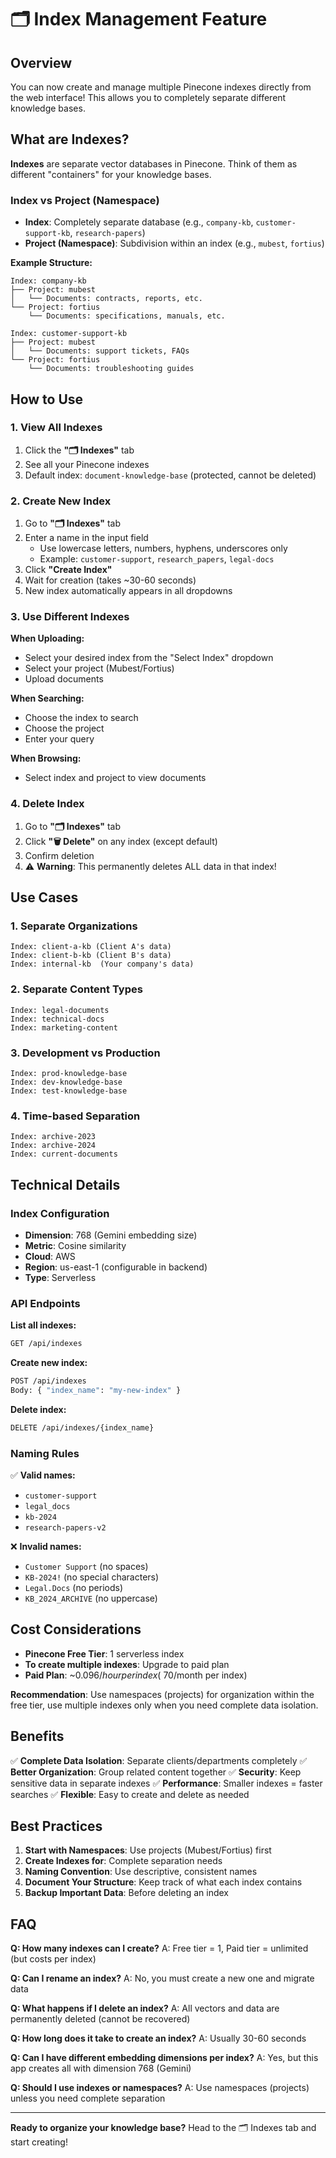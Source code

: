 # 🗂️ Index Management Feature

## Overview

You can now create and manage multiple Pinecone indexes directly from the web interface! This allows you to completely separate different knowledge bases.

## What are Indexes?

**Indexes** are separate vector databases in Pinecone. Think of them as different "containers" for your knowledge bases.

### Index vs Project (Namespace)

- **Index**: Completely separate database (e.g., `company-kb`, `customer-support-kb`, `research-papers`)
- **Project (Namespace)**: Subdivision within an index (e.g., `mubest`, `fortius`)

**Example Structure:**
```
Index: company-kb
├── Project: mubest
│   └── Documents: contracts, reports, etc.
└── Project: fortius
    └── Documents: specifications, manuals, etc.

Index: customer-support-kb
├── Project: mubest
│   └── Documents: support tickets, FAQs
└── Project: fortius
    └── Documents: troubleshooting guides
```

## How to Use

### 1. View All Indexes

1. Click the **"🗂️ Indexes"** tab
2. See all your Pinecone indexes
3. Default index: `document-knowledge-base` (protected, cannot be deleted)

### 2. Create New Index

1. Go to **"🗂️ Indexes"** tab
2. Enter a name in the input field
   - Use lowercase letters, numbers, hyphens, underscores only
   - Example: `customer-support`, `research_papers`, `legal-docs`
3. Click **"Create Index"**
4. Wait for creation (takes ~30-60 seconds)
5. New index automatically appears in all dropdowns

### 3. Use Different Indexes

**When Uploading:**
- Select your desired index from the "Select Index" dropdown
- Select your project (Mubest/Fortius)
- Upload documents

**When Searching:**
- Choose the index to search
- Choose the project
- Enter your query

**When Browsing:**
- Select index and project to view documents

### 4. Delete Index

1. Go to **"🗂️ Indexes"** tab
2. Click **"🗑️ Delete"** on any index (except default)
3. Confirm deletion
4. ⚠️ **Warning**: This permanently deletes ALL data in that index!

## Use Cases

### 1. Separate Organizations
```
Index: client-a-kb (Client A's data)
Index: client-b-kb (Client B's data)
Index: internal-kb  (Your company's data)
```

### 2. Separate Content Types
```
Index: legal-documents
Index: technical-docs
Index: marketing-content
```

### 3. Development vs Production
```
Index: prod-knowledge-base
Index: dev-knowledge-base
Index: test-knowledge-base
```

### 4. Time-based Separation
```
Index: archive-2023
Index: archive-2024
Index: current-documents
```

## Technical Details

### Index Configuration
- **Dimension**: 768 (Gemini embedding size)
- **Metric**: Cosine similarity
- **Cloud**: AWS
- **Region**: us-east-1 (configurable in backend)
- **Type**: Serverless

### API Endpoints

**List all indexes:**
```bash
GET /api/indexes
```

**Create new index:**
```bash
POST /api/indexes
Body: { "index_name": "my-new-index" }
```

**Delete index:**
```bash
DELETE /api/indexes/{index_name}
```

### Naming Rules

✅ **Valid names:**
- `customer-support`
- `legal_docs`
- `kb-2024`
- `research-papers-v2`

❌ **Invalid names:**
- `Customer Support` (no spaces)
- `KB-2024!` (no special characters)
- `Legal.Docs` (no periods)
- `KB_2024_ARCHIVE` (no uppercase)

## Cost Considerations

- **Pinecone Free Tier**: 1 serverless index
- **To create multiple indexes**: Upgrade to paid plan
- **Paid Plan**: ~$0.096/hour per index (~$70/month per index)

**Recommendation**: Use namespaces (projects) for organization within the free tier, use multiple indexes only when you need complete data isolation.

## Benefits

✅ **Complete Data Isolation**: Separate clients/departments completely
✅ **Better Organization**: Group related content together
✅ **Security**: Keep sensitive data in separate indexes
✅ **Performance**: Smaller indexes = faster searches
✅ **Flexible**: Easy to create and delete as needed

## Best Practices

1. **Start with Namespaces**: Use projects (Mubest/Fortius) first
2. **Create Indexes for**: Complete separation needs
3. **Naming Convention**: Use descriptive, consistent names
4. **Document Your Structure**: Keep track of what each index contains
5. **Backup Important Data**: Before deleting an index

## FAQ

**Q: How many indexes can I create?**
A: Free tier = 1, Paid tier = unlimited (but costs per index)

**Q: Can I rename an index?**
A: No, you must create a new one and migrate data

**Q: What happens if I delete an index?**
A: All vectors and data are permanently deleted (cannot be recovered)

**Q: How long does it take to create an index?**
A: Usually 30-60 seconds

**Q: Can I have different embedding dimensions per index?**
A: Yes, but this app creates all with dimension 768 (Gemini)

**Q: Should I use indexes or namespaces?**
A: Use namespaces (projects) unless you need complete separation

---

**Ready to organize your knowledge base?** Head to the 🗂️ Indexes tab and start creating!
